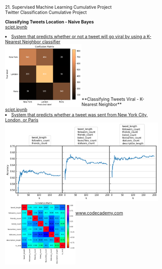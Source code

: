 <p>21. Supervised Machine Learning Cumulative Project</br>
Twitter Classification Cumulative Project</p>

**Classifying Tweets Location - Naive Bayes**</br>
<a href="classifying_tweets_location.ipynb">
scipt.ipynb</br>
<li>System that predicts whether or not a tweet will go viral by using a K-Nearest Neighbor classifier</li>
<img src="img/classifying_tweets_location.png" alt="img" width="250px" align="left"></a></br></br></br></br></br></br></br></br></br></br>
**Classifying Tweets Viral - K-Nearest Neighbor**</br>
<a href="classifying_tweets_viral.ipynb">
scipt.ipynb</br>
<li>System that predicts whether a tweet was sent from New York City, London, or Paris</li>
<img src="img/classifying_tweets_viral.png" alt="img" width="500px" align="left"></br></br></br>
<img src="img/classifying_tweets_viral_1.png" alt="img" width="230px" align="left"></a></br></br></br></br></br></br></br></br></br></br></br></br></br>



www.codecademy.com
